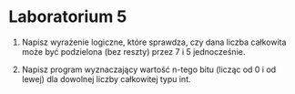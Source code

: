 # Laboratorium 5

1. Napisz wyrażenie logiczne, które sprawdza, czy dana liczba całkowita może być podzielona (bez reszty) przez 7 i 5 jednocześnie.

2. Napisz program wyznaczający wartość n-tego bitu (licząc od 0 i od lewej) dla dowolnej liczby całkowitej typu int.